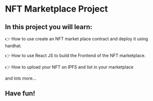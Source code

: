 #  NFT Marketplace Project

## In this project you will learn:

👉  How to use create an NFT market place contract and deploy it using hardhat. 

👉  How to use React JS to build the Frontend of the NFT marketplace.

👉  How to upload your NFT on IPFS and list in your marketplace


and lots more...

## Have fun!
